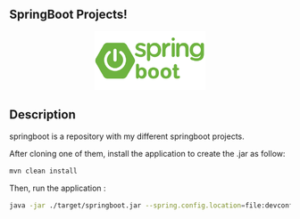 SpringBoot Projects!
-------------------

<p align="center">
  <a href="https://spring.io/guides/gs/spring-boot/">
    <img src="./readme/spring-boot.png" width="200"/>
  </a>
</p>

## Description

springboot is a repository with my different springboot projects.

After cloning one of them, install the application to create the .jar as follow: 

```bash
mvn clean install
```

Then, run the application : 

```bash
java -jar ./target/springboot.jar --spring.config.location=file:devconfig/
```

